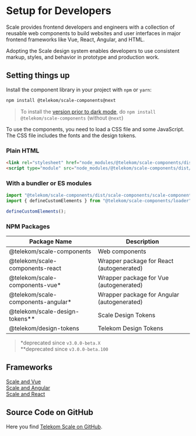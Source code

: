 # Setup for Developers

Scale provides frontend developers and engineers with a collection of reusable web components to build websites and user interfaces in major frontend frameworks like Vue, React, Angular, and HTML.

Adopting the Scale design system enables developers to use consistent markup, styles, and behavior in prototype and production work.

## Setting things up

Install the component library in your project with `npm` or `yarn`:

```bash
npm install @telekom/scale-components@next
```

> To install the <a href="https://github.com/telekom/scale/releases/tag/v3.0.0-beta.53" target="_blank" rel="noopener noreferrer">version prior to dark mode</a>, do `npm install @telekom/scale-components` (without `@next`)

To use the components, you need to load a CSS file and some JavaScript. The CSS file includes the fonts and the design tokens.

### Plain HTML

```html
<link rel="stylesheet" href="node_modules/@telekom/scale-components/dist/scale-components/scale-components.css">
<script type="module" src="node_modules/@telekom/scale-components/dist/scale-components/scale-components.esm.js"></script>
```

### With a bundler or ES modules

```js
import "@telekom/scale-components/dist/scale-components/scale-components.css";
import { defineCustomElements } from "@telekom/scale-components/loader";

defineCustomElements();
```

### NPM Packages

| Package Name                        | Description                                 |
| ----------------------------------- | ------------------------------------------- |
| @telekom/scale-components           | Web components                              |
| @telekom/scale-components-react     | Wrapper package for React (autogenerated)   |
| @telekom/scale-components-vue\*     | Wrapper package for Vue (autogenerated)     |
| @telekom/scale-components-angular\* | Wrapper package for Angular (autogenerated) |
| @telekom/scale-design-tokens\*\*    | Scale Design Tokens                         |
| @telekom/design-tokens              | Telekom Design Tokens                       |

> \*deprecated since `v3.0.0-beta.X`  
> \*\*deprecated since `v3.0.0-beta.100`

## Frameworks

[Scale and Vue](./?path=/docs/setup-info-scale-and-vue--page)<br/>
[Scale and Angular](./?path=/docs/setup-info-scale-and-angular--page)<br/>
[Scale and React](./?path=/docs/setup-info-scale-and-react--page)

## Source Code on GitHub

Here you find [Telekom Scale on GitHub](https://github.com/telekom/scale/).
